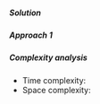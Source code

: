 ##### Solution

##### Approach 1

##### Complexity analysis
- Time complexity:
- Space complexity:

```java
```